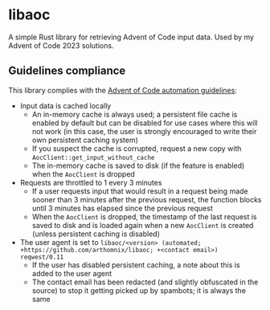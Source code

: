 # libaoc

A simple Rust library for retrieving Advent of Code input data. Used by my Advent of Code 2023 solutions.

## Guidelines compliance

This library complies with the [Advent of Code automation guidelines](https://www.reddit.com/r/adventofcode/wiki/faqs/automation/):

* Input data is cached locally
  * An in-memory cache is always used; a persistent file cache is enabled by default but can be disabled for use cases where this will not work (in this case, the user is strongly encouraged to write their own persistent caching system)
  * If you suspect the cache is corrupted, request a new copy with `AocClient::get_input_without_cache`
  * The in-memory cache is saved to disk (if the feature is enabled) when the `AocClient` is dropped
* Requests are throttled to 1 every 3 minutes
  * If a user requests input that would result in a request being made sooner than 3 minutes after the previous request, the function blocks until 3 minutes has elapsed since the previous request
  * When the `AocClient` is dropped, the timestamp of the last request is saved to disk and is loaded again when a new `AocClient` is created (unless persistent caching is disabled)
* The user agent is set to `libaoc/<version> (automated; +https://github.com/arthomnix/libaoc; +<contact email>) reqwest/0.11`
  * If the user has disabled persistent caching, a note about this is added to the user agent
  * The contact email has been redacted (and slightly obfuscated in the source) to stop it getting picked up by spambots; it is always the same